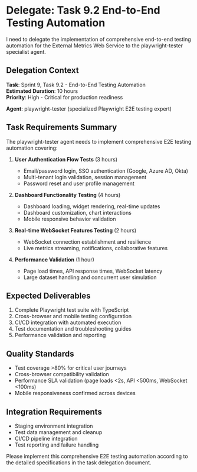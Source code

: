 # Delegate: Task 9.2 End-to-End Testing Automation

I need to delegate the implementation of comprehensive end-to-end testing automation for the External Metrics Web Service to the playwright-tester specialist agent.

## Delegation Context

**Task**: Sprint 9, Task 9.2 - End-to-End Testing Automation  
**Estimated Duration**: 10 hours  
**Priority**: High - Critical for production readiness  

**Agent**: playwright-tester (specialized Playwright E2E testing expert)

## Task Requirements Summary

The playwright-tester agent needs to implement comprehensive E2E testing automation covering:

1. **User Authentication Flow Tests** (3 hours)
   - Email/password login, SSO authentication (Google, Azure AD, Okta)
   - Multi-tenant login validation, session management
   - Password reset and user profile management

2. **Dashboard Functionality Testing** (4 hours)
   - Dashboard loading, widget rendering, real-time updates
   - Dashboard customization, chart interactions
   - Mobile responsive behavior validation

3. **Real-time WebSocket Features Testing** (2 hours)
   - WebSocket connection establishment and resilience
   - Live metrics streaming, notifications, collaborative features

4. **Performance Validation** (1 hour)
   - Page load times, API response times, WebSocket latency
   - Large dataset handling and concurrent user simulation

## Expected Deliverables

1. Complete Playwright test suite with TypeScript
2. Cross-browser and mobile testing configuration
3. CI/CD integration with automated execution
4. Test documentation and troubleshooting guides
5. Performance validation and reporting

## Quality Standards

- Test coverage >80% for critical user journeys
- Cross-browser compatibility validation
- Performance SLA validation (page loads <2s, API <500ms, WebSocket <100ms)
- Mobile responsiveness confirmed across devices

## Integration Requirements

- Staging environment integration
- Test data management and cleanup
- CI/CD pipeline integration
- Test reporting and failure handling

Please implement this comprehensive E2E testing automation according to the detailed specifications in the task delegation document.